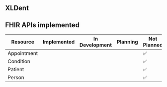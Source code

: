 ## XLDent

## FHIR APIs implemented

| Resource  | Implemented | In Development | Planning | Not Planned |
| --------- | ----------- | -------------- | -------- | ----------- |
| Appointment |  |  |  | :white_check_mark: |
| Condition |  |  |  | :white_check_mark: |
| Patient |  |  |  | :white_check_mark: |
| Person |  |  |  | :white_check_mark: |

